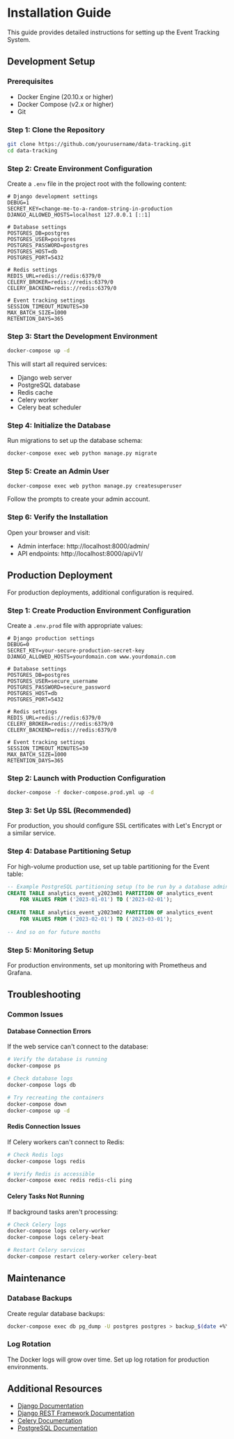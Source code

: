 # Installation Guide

This guide provides detailed instructions for setting up the Event Tracking System.

## Development Setup

### Prerequisites

- Docker Engine (20.10.x or higher)
- Docker Compose (v2.x or higher)
- Git

### Step 1: Clone the Repository

```bash
git clone https://github.com/yourusername/data-tracking.git
cd data-tracking
```

### Step 2: Create Environment Configuration

Create a `.env` file in the project root with the following content:

```
# Django development settings
DEBUG=1
SECRET_KEY=change-me-to-a-random-string-in-production
DJANGO_ALLOWED_HOSTS=localhost 127.0.0.1 [::1]

# Database settings
POSTGRES_DB=postgres
POSTGRES_USER=postgres
POSTGRES_PASSWORD=postgres
POSTGRES_HOST=db
POSTGRES_PORT=5432

# Redis settings
REDIS_URL=redis://redis:6379/0
CELERY_BROKER=redis://redis:6379/0
CELERY_BACKEND=redis://redis:6379/0

# Event tracking settings
SESSION_TIMEOUT_MINUTES=30
MAX_BATCH_SIZE=1000
RETENTION_DAYS=365
```

### Step 3: Start the Development Environment

```bash
docker-compose up -d
```

This will start all required services:
- Django web server
- PostgreSQL database
- Redis cache
- Celery worker
- Celery beat scheduler

### Step 4: Initialize the Database

Run migrations to set up the database schema:

```bash
docker-compose exec web python manage.py migrate
```

### Step 5: Create an Admin User

```bash
docker-compose exec web python manage.py createsuperuser
```

Follow the prompts to create your admin account.

### Step 6: Verify the Installation

Open your browser and visit:
- Admin interface: http://localhost:8000/admin/
- API endpoints: http://localhost:8000/api/v1/

## Production Deployment

For production deployments, additional configuration is required.

### Step 1: Create Production Environment Configuration

Create a `.env.prod` file with appropriate values:

```
# Django production settings
DEBUG=0
SECRET_KEY=your-secure-production-secret-key
DJANGO_ALLOWED_HOSTS=yourdomain.com www.yourdomain.com

# Database settings
POSTGRES_DB=postgres
POSTGRES_USER=secure_username
POSTGRES_PASSWORD=secure_password
POSTGRES_HOST=db
POSTGRES_PORT=5432

# Redis settings
REDIS_URL=redis://redis:6379/0
CELERY_BROKER=redis://redis:6379/0
CELERY_BACKEND=redis://redis:6379/0

# Event tracking settings
SESSION_TIMEOUT_MINUTES=30
MAX_BATCH_SIZE=1000
RETENTION_DAYS=365
```

### Step 2: Launch with Production Configuration

```bash
docker-compose -f docker-compose.prod.yml up -d
```

### Step 3: Set Up SSL (Recommended)

For production, you should configure SSL certificates with Let's Encrypt or a similar service.

### Step 4: Database Partitioning Setup

For high-volume production use, set up table partitioning for the Event table:

```sql
-- Example PostgreSQL partitioning setup (to be run by a database administrator)
CREATE TABLE analytics_event_y2023m01 PARTITION OF analytics_event
    FOR VALUES FROM ('2023-01-01') TO ('2023-02-01');
    
CREATE TABLE analytics_event_y2023m02 PARTITION OF analytics_event
    FOR VALUES FROM ('2023-02-01') TO ('2023-03-01');
    
-- And so on for future months
```

### Step 5: Monitoring Setup

For production environments, set up monitoring with Prometheus and Grafana.

## Troubleshooting

### Common Issues

#### Database Connection Errors

If the web service can't connect to the database:

```bash
# Verify the database is running
docker-compose ps

# Check database logs
docker-compose logs db

# Try recreating the containers
docker-compose down
docker-compose up -d
```

#### Redis Connection Issues

If Celery workers can't connect to Redis:

```bash
# Check Redis logs
docker-compose logs redis

# Verify Redis is accessible
docker-compose exec redis redis-cli ping
```

#### Celery Tasks Not Running

If background tasks aren't processing:

```bash
# Check Celery logs
docker-compose logs celery-worker
docker-compose logs celery-beat

# Restart Celery services
docker-compose restart celery-worker celery-beat
```

## Maintenance

### Database Backups

Create regular database backups:

```bash
docker-compose exec db pg_dump -U postgres postgres > backup_$(date +%Y-%m-%d_%H-%M-%S).sql
```

### Log Rotation

The Docker logs will grow over time. Set up log rotation for production environments.

## Additional Resources

- [Django Documentation](https://docs.djangoproject.com/)
- [Django REST Framework Documentation](https://www.django-rest-framework.org/)
- [Celery Documentation](https://docs.celeryproject.org/)
- [PostgreSQL Documentation](https://www.postgresql.org/docs/)
